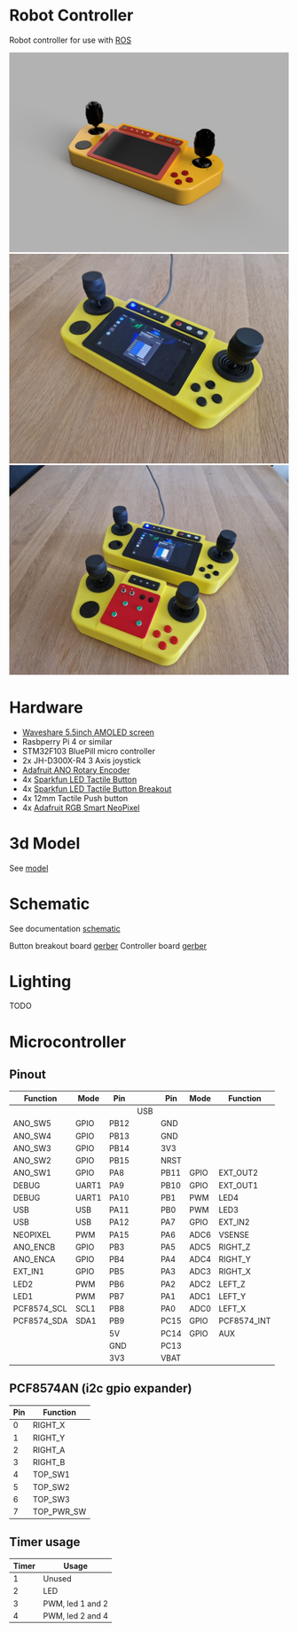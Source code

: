 # Robot Controller

Robot controller for use with [ROS](https://www.ros.org/) 

![Controller](doc/Controller.png)
![Controller-Photo](doc/Controller-photo.jpg)
![Controller-Photo](doc/Controller-photo2.jpg)

# Hardware

- [Waveshare 5.5inch AMOLED screen](https://www.waveshare.com/wiki/5.5inch_HDMI_AMOLED)
- Rasbperry Pi 4 or similar
- STM32F103 BluePill micro controller
- 2x JH-D300X-R4 3 Axis joystick
- [Adafruit ANO Rotary Encoder](https://learn.adafruit.com/ano-rotary-encoder)
- 4x [Sparkfun LED Tactile Button](https://www.sparkfun.com/products/10439)
- 4x [Sparkfun LED Tactile Button Breakout](https://www.sparkfun.com/products/10467)
- 4x 12mm Tactile Push button
- 4x [Adafruit RGB Smart NeoPixel](https://www.adafruit.com/product/1558)

# 3d Model

See [model](doc/model/)

# Schematic 

See documentation [schematic](doc/Schematic.pdf)

Button breakout board [gerber](doc/Button-breakout-board.zip)
Controller board [gerber](doc/Controller-board.zip)

# Lighting

TODO

# Microcontroller

## Pinout

|Function|Mode|Pin||Pin|Mode|Function|
|---        |---    |--- |---|--- |---  |---        |
|           |       |    |USB|    |     |           |
|ANO_SW5    |GPIO   |PB12|   |GND |     |           |
|ANO_SW4    |GPIO   |PB13|   |GND |     |           |
|ANO_SW3    |GPIO   |PB14|   |3V3 |     |           |
|ANO_SW2    |GPIO   |PB15|   |NRST|     |           |
|ANO_SW1    |GPIO   |PA8 |   |PB11|GPIO |EXT_OUT2   |
|DEBUG      |UART1  |PA9 |   |PB10|GPIO |EXT_OUT1   |
|DEBUG      |UART1  |PA10|   |PB1 |PWM  |LED4       |
|USB        |USB    |PA11|   |PB0 |PWM  |LED3       |
|USB        |USB    |PA12|   |PA7 |GPIO |EXT_IN2    |
|NEOPIXEL   |PWM    |PA15|   |PA6 |ADC6 |VSENSE     |
|ANO_ENCB   |GPIO   |PB3 |   |PA5 |ADC5 |RIGHT_Z    |
|ANO_ENCA   |GPIO   |PB4 |   |PA4 |ADC4 |RIGHT_Y    |
|EXT_IN1    |GPIO   |PB5 |   |PA3 |ADC3 |RIGHT_X    |
|LED2       |PWM    |PB6 |   |PA2 |ADC2 |LEFT_Z     |
|LED1       |PWM    |PB7 |   |PA1 |ADC1 |LEFT_Y     |
|PCF8574_SCL|SCL1   |PB8 |   |PA0 |ADC0 |LEFT_X     |
|PCF8574_SDA|SDA1   |PB9 |   |PC15|GPIO |PCF8574_INT|
|           |       |5V  |   |PC14|GPIO |AUX        |
|           |       |GND |   |PC13|     |           |
|           |       |3V3 |   |VBAT|     |           |


## PCF8574AN (i2c gpio expander)
|Pin|Function|
|---|---|
|0|RIGHT_X|
|1|RIGHT_Y|
|2|RIGHT_A|
|3|RIGHT_B|
|4|TOP_SW1|
|5|TOP_SW2|
|6|TOP_SW3|
|7|TOP_PWR_SW|


## Timer usage

|Timer|Usage|
|---|---|
|1|Unused|
|2|LED|
|3|PWM, led 1 and 2|
|4|PWM, led 2 and 4|

